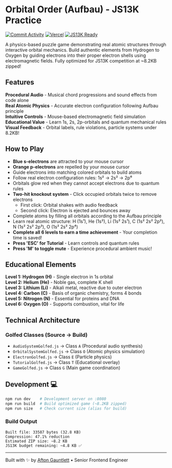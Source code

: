 # Orbital Order (Aufbau) - JS13K Practice

[![Commit Activity](https://img.shields.io/github/commit-activity/m/aftongauntlett/js13k-demo?logo=git)](https://github.com/aftongauntlett/js13k-demo/commits)
[![Vercel](https://img.shields.io/badge/deployed%20on-Vercel-black?logo=vercel)](https://js13k-demo.vercel.app)
[![JS13K Ready](https://img.shields.io/badge/JS13K-Under%20Budget-green?logo=webgl)](https://js13kgames.com/)

A physics-based puzzle game demonstrating real atomic structures through interactive orbital mechanics. Build authentic elements from Hydrogen to Oxygen by guiding electrons into their proper electron shells using electromagnetic fields. Fully optimized for JS13K competition at ~8.2KB zipped!

## Features

**Procedural Audio** - Musical chord progressions and sound effects from code alone  
**Real Atomic Physics** - Accurate electron configuration following Aufbau principle  
**Intuitive Controls** - Mouse-based electromagnetic field simulation  
**Educational Value** - Learn 1s, 2s, 2p-orbitals and quantum mechanical rules  
**Visual Feedback** - Orbital labels, rule violations, particle systems under 8.2KB!

## How to Play

- **Blue s-electrons** are attracted to your mouse cursor
- **Orange p-electrons** are repelled by your mouse cursor
- Guide electrons into matching colored orbitals to build atoms
- Follow real electron configuration rules: 1s² → 2s² → 2p⁶
- Orbitals glow red when they cannot accept electrons due to quantum rules
- **Two-hit knockout system** - Click occupied orbitals twice to remove electrons
  - First click: Orbital shakes with audio feedback
  - Second click: Electron is ejected and bounces away
- Complete atoms by filling all orbitals according to the Aufbau principle
- Learn real atomic structure: H (1s¹), He (1s²), Li (1s² 2s¹), C (1s² 2s² 2p²), N (1s² 2s² 2p³), O (1s² 2s² 2p⁴)
- **Complete all 6 levels to earn a time achievement** - Your completion time is saved!
- **Press 'ESC' for Tutorial** - Learn controls and quantum rules
- **Press 'M' to toggle mute** - Experience procedural ambient music!

## Educational Elements

**Level 1: Hydrogen (H)** - Single electron in 1s orbital  
**Level 2: Helium (He)** - Noble gas, complete K shell  
**Level 3: Lithium (Li)** - Alkali metal, reactive due to outer electron  
**Level 4: Carbon (C)** - Basis of organic chemistry, forms 4 bonds  
**Level 5: Nitrogen (N)** - Essential for proteins and DNA  
**Level 6: Oxygen (O)** - Supports combustion, vital for life

## Technical Architecture

### Golfed Classes (Source → Build)

- `AudioSystemGolfed.js` → Class `A` (Procedural audio synthesis)
- `OrbitalSystemGolfed.js` → Class `O` (Atomic physics simulation)
- `ElectronGolfed.js` → Class `E` (Particle physics)
- `TutorialGolfed.js` → Class `T` (Educational overlay)
- `GameGolfed.js` → Class `G` (Main game coordination)

## Development 💻

```bash
npm run dev    # Development server on :8080
npm run build  # Build optimized game (~8.2KB zipped)
npm run size   # Check current size (alias for build)
```

### Build Output

```
Built file: 33587 bytes (32.8 KB)
Compression: 47.1% reduction
Estimated ZIP size: ~8.2 KB
JS13K budget remaining: ~4.8 KB ✅
```

---

Built with ✨ by [Afton Gauntlett](https://github.com/aftongauntlett) • Senior Frontend Engineer
